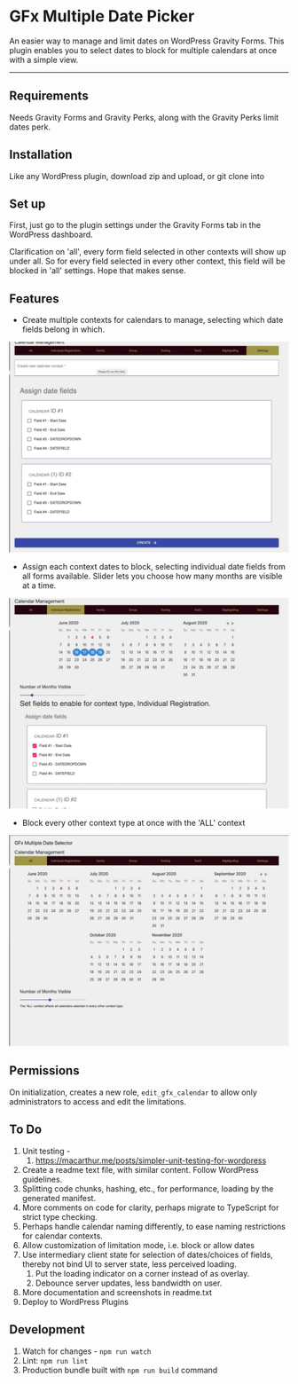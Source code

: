 # GFx Multiple Date Picker

An easier way to manage and limit dates on WordPress Gravity Forms. This plugin enables you to select dates to block for multiple calendars at once with a simple view.

---

## Requirements

Needs Gravity Forms and Gravity Perks, along with the Gravity Perks limit dates perk.

## Installation

Like any WordPress plugin, download zip and upload, or git clone into

## Set up

First, just go to the plugin settings under the Gravity Forms tab in the WordPress dashboard.

Clarification on 'all', every form field selected in other contexts will show up under all. So for every field selected in every other context, this field will be blocked in 'all' settings. Hope that makes sense.

## Features

- Create multiple contexts for calendars to manage, selecting which date fields belong in which.

![Settings page with input to set name of new context and group of date fields available from forms](./assets/settings.jpg "Settings Page")

- Assign each context dates to block, selecting individual date fields from all forms available. Slider lets you choose how many months are visible at a time.

![Context page group of three month calendars with a few dates blocked, and the date fields being blocked underneath.](./assets/context.jpg "Context Page")

- Block every other context type at once with the 'ALL' context

![All page with 6 months visible](./assets/all.jpg "All Page")

## Permissions

On initialization, creates a new role, `edit_gfx_calendar` to allow only administrators to access and edit the limitations.

## To Do

1. Unit testing -
   1. https://macarthur.me/posts/simpler-unit-testing-for-wordpress
2. Create a readme text file, with similar content. Follow WordPress guidelines.
3. Splitting code chunks, hashing, etc., for performance, loading by the generated manifest.
4. More comments on code for clarity, perhaps migrate to TypeScript for strict type checking.
5. Perhaps handle calendar naming differently, to ease naming restrictions for calendar contexts.
6. Allow customization of limitation mode, i.e. block or allow dates
7. Use intermediary client state for selection of dates/choices of fields, thereby not bind UI to server state, less perceived loading.
    1. Put the loading indicator on a corner instead of as overlay.
    2. Debounce server updates, less bandwidth on user.
8. More documentation and screenshots in readme.txt
9. Deploy to WordPress Plugins

## Development

1. Watch for changes - `npm run watch`
2. Lint: `npm run lint`
3. Production bundle built with `npm run build` command
